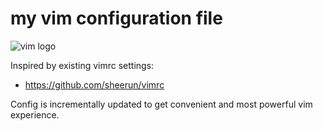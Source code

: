 # my vim configuration file
![vim logo](https://www.dropbox.com/s/exmyr8i4llyq6zq/Screenshot%202017-09-24%2011.05.32.png?raw=1)

Inspired by existing vimrc settings:
- https://github.com/sheerun/vimrc

Config is incrementally updated to get convenient and most powerful vim experience.


